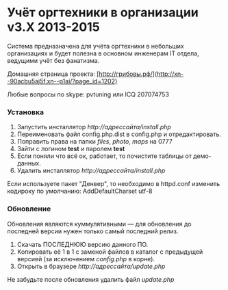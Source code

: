 # Учёт оргтехники в организации v3.X 2013-2015

Система предназначена для учёта оргтехники в небольших организациях и будет полезна в основном инженерам IT отдела, ведущими учёт без фанатизма.

Домашняя страница проекта: [http://грибовы.рф/](http://xn--90acbu5aj5f.xn--p1ai/?page_id=1202)

Любые вопросы по skype: pvtuning или ICQ 207074753

### Установка

1. Запустить инсталлятор _http://адрессайта/install.php_
2. Переименовать файл config.php.dist в config.php и отредактировать.
3. Поправить права на папки _files_, _photo_, _maps_ на 0777
4. Зайти с логином **test** и паролем **test**
5. Если поняли что всё ок, работает, то почистите таблицы от демо-данных.
6. Удалить инсталлятор  _http://адрессайта/install.php_

Если используете пакет "Денвер", то необходимо в httpd.conf изменить кодироку по умолчанию: 
AddDefaultCharset utf-8

### Обновление

Обновления являются куммулятивными — для обновления до последней версии нужен только самый последний релиз.

1. Скачать ПОСЛЕДНЮЮ версию данного ПО.
2. Копировать её 1 в 1 с заменой файлов в каталог с предыдущей версией (за исключением _config.php_ в корне).
3. Открыть в браузере _http://адрессайта/update.php_

Не забудьте после обновления удалить файл _update.php_
